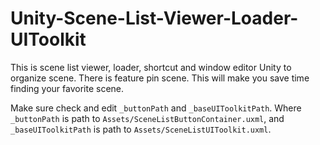 # Unity-Scene-List-Viewer-Loader-UIToolkit
This is scene list viewer, loader, shortcut and window editor Unity to organize scene. There is feature pin scene. This will make you save time finding your favorite scene.

Make sure check and edit `_buttonPath` and `_baseUIToolkitPath`. Where `_buttonPath` is path to `Assets/SceneListButtonContainer.uxml`, and `_baseUIToolkitPath` is path to `Assets/SceneListUIToolkit.uxml`.
